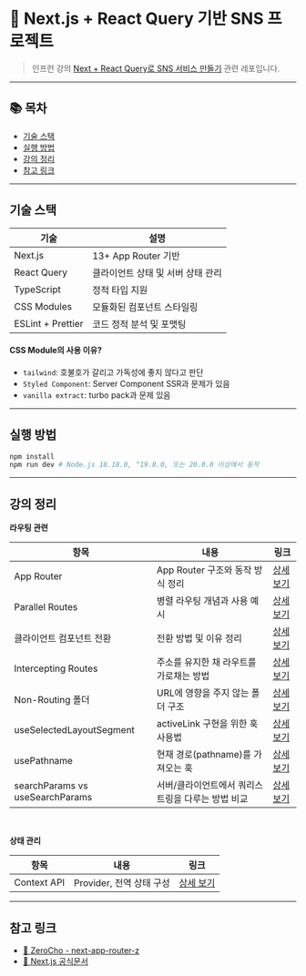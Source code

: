 # 🚀 Next.js + React Query 기반 SNS 프로젝트

> 인프런 강의 [Next + React Query로 SNS 서비스 만들기](https://www.inflearn.com/course/next-react-query-sns%EC%84%9C%EB%B9%84%EC%8A%A4/dashboard) 관련 레포입니다.

---

## 📚 목차

- [기술 스택](#기술-스택)
- [실행 방법](#실행-방법)
- [강의 정리](#강의-정리)
- [참고 링크](#참고-링크)

---

## 기술 스택

| 기술              | 설명                              |
| ----------------- | --------------------------------- |
| Next.js           | 13+ App Router 기반               |
| React Query       | 클라이언트 상태 및 서버 상태 관리 |
| TypeScript        | 정적 타입 지원                    |
| CSS Modules       | 모듈화된 컴포넌트 스타일링        |
| ESLint + Prettier | 코드 정적 분석 및 포맷팅          |

#### CSS Module의 사용 이유?

- `tailwind`: 호불호가 갈리고 가독성에 좋지 않다고 판단
- `Styled Component`: Server Component SSR과 문제가 있음
- `vanilla extract`: turbo pack과 문제 있음

---

## 실행 방법

```bash
npm install
npm run dev # Node.js 18.18.0, ^19.8.0, 또는 20.0.0 이상에서 동작
```

---

## 강의 정리

**라우팅 관련**

| 항목                             | 내용                                               | 링크                                                                 |
| ------------------------------- | ------------------------------------------------- | -------------------------------------------------------------------- |
| App Router                      | App Router 구조와 동작 방식 정리                       | [상세 보기](./docs/lecture/about-app-router.md)                      |
| Parallel Routes                 | 병렬 라우팅 개념과 사용 예시                             | [상세 보기](./docs/lecture/about-parallel-routes.md)                 |
| 클라이언트 컴포넌트 전환              | 전환 방법 및 이유 정리                                  | [상세 보기](./docs/lecture/about-client-components.md)               |
| Intercepting Routes             | 주소를 유지한 채 라우트를 가로채는 방법                     | [상세 보기](./docs/lecture/about-intercepting-routes.md)             |
| Non-Routing 폴더                 | URL에 영향을 주지 않는 폴더 구조                         | [상세 보기](./docs/lecture/about_non_routing_folders.md)             |
| useSelectedLayoutSegment        | activeLink 구현을 위한 훅 사용법                       | [상세 보기](./docs/lecture/about_useSelectedLayoutSegment.md)        |
| usePathname                     | 현재 경로(pathname)를 가져오는 훅                       | [상세 보기](./docs/lecture/about_usePathname.md)                     |
| searchParams vs useSearchParams | 서버/클라이언트에서 쿼리스트링을 다루는 방법 비교             | [상세 보기](./docs/lecture/about_searchParams_vs_useSearchParams.md) |

<br/>

**상태 관리**

| 항목        | 내용                       | 링크                                             |
| ----------- | ------------------------ | ------------------------------------------------ |
| Context API | Provider, 전역 상태 구성     | [상세 보기](./docs/lecture/about-context-api.md) |

---

## 참고 링크

- [📘 ZeroCho - next-app-router-z](https://github.com/ZeroCho/next-app-router-z)
- [📘 Next.js 공식문서](https://nextjs.org/docs)
